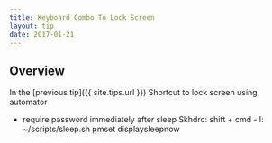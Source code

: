 ```yaml
---
title: Keyboard Combo To Lock Screen
layout: tip
date: 2017-01-21
---
```


## Overview

In the [previous tip]({{ site.tips.url }})
Shortcut to lock screen using automator

+ require password immediately after sleep
Skhdrc: shift + cmd - l: ~/scripts/sleep.sh
pmset displaysleepnow
